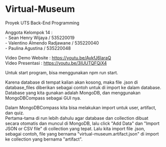 # Virtual-Museum

Proyek UTS Back-End Programming

Anggota Kelompok 14 : <br>
    - Sean Henry Wijaya / 535220019 <br>
    - Valentino Almendo Radjawane / 535220040 <br>
    - Paulina Agustina / 535220048 <br>

Video Demo Website : https://youtu.be/AykfJ6laraQ <br>
Video Presentasi : https://youtu.be/3IUUTQFQiX4 <br>

Untuk start program, bisa menggunakan npm run start.<br>

Karena database di tempat kalian akan kosong, maka file .json di database_files diberikan sebagai contoh untuk di import ke dalam database.<br>
Database yang kita gunakan adalah MongoDB, dan menggunakan MongoDBCompass sebagai GUI nya.<br>

Dalam MongoDBCompass kita bisa melakukan import untuk user, artifact, dan quiz.<br>
Pertama-tama di run lebih dahulu agar database dan collection dibuat secara otomatis dan muncul di MongoDB, lalu click "Add Data" dan "Import JSON or CSV file" di collection yang tepat. Lalu kita import file .json, sebagai contoh, file yang bernama "virtual-museum.artifact.json" di import ke collection yang bernama "artifact".